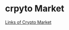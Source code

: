 # crpyto Market
[ Links of Crypto Market](https://62bcc176a6255101f7f03db4--zingy-twilight-34445c.netlify.app/)
